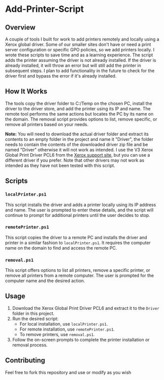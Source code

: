 # Add-Printer-Script

## Overview
A couple of tools I built for work to add printers remotely and locally using a Xerox global driver. Some of our smaller sites don't have or need a print server configuration or specific GPO policies, so we add printers locally. I wrote these scripts to save time and as a learning experience. The script adds the printer assuming the driver is not already installed. If the driver is already installed, it will throw an error but will still add the printer in subsequent steps. I plan to add functionality in the future to check for the driver first and bypass the error if it's already installed.

## How It Works
The tools copy the driver folder to C:/Temp on the chosen PC, install the driver to the driver store, and add the printer using its IP and name. The remote tool performs the same actions but locates the PC by its name on the domain. The removal script provides options to list, remove specific, or remove all printers based on your needs.

**Note:** You will need to download the actual driver folder and extract its contents to an empty folder in the project and name it "Driver", the folder needs to contain the contents of the downloaded driver zip file and be named "Driver" otherwise it will not work as intended. I use the V3 Xerox Global Print Driver PCL6 from the [Xerox support site](https://www.support.xerox.com/en-us/product/global-printer-driver/downloads?language=en), but you can use a different driver if you prefer. Note that other drivers may not work as intended as they have not been tested with this script.

## Scripts

### `localPrinter.ps1`
This script installs the driver and adds a printer locally using its IP address and name. The user is prompted to enter these details, and the script will continue to prompt for additional printers until the user decides to stop.

### `remotePrinter.ps1`
This script copies the driver to a remote PC and installs the driver and printer in a similar fashion to `localPrinter.ps1`. It requires the computer name on the domain to find and access the remote PC.

### `removal.ps1`
This script offers options to list all printers, remove a specific printer, or remove all printers from a remote computer. The user is prompted for the computer name and the desired action.

## Usage
1. Download the Xerox Global Print Driver PCL6 and extract it to the `Driver` folder in this project.
2. Run the desired script:
   - For local installation, use `localPrinter.ps1`.
   - For remote installation, use `remotePrinter.ps1`.
   - To remove printers, use `removal.ps1`.
3. Follow the on-screen prompts to complete the printer installation or removal process.

## Contributing
Feel free to fork this repository and use or modify as you wish


